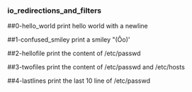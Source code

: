 ### io_redirections_and_filters

##0-hello_world
print hello world with a newline

##1-confused_smiley
print a smiley "(Ôo)'

##2-hellofile
print the content of /etc/passwd

##3-twofiles
print the content of /etc/passwd and /etc/hosts

##4-lastlines
print the last 10 line of /etc/passwd
